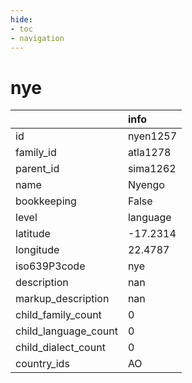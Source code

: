 ```yaml
---
hide:
- toc
- navigation
---
```

# nye
|                      | info     |
|:---------------------|:---------|
| id                   | nyen1257 |
| family_id            | atla1278 |
| parent_id            | sima1262 |
| name                 | Nyengo   |
| bookkeeping          | False    |
| level                | language |
| latitude             | -17.2314 |
| longitude            | 22.4787  |
| iso639P3code         | nye      |
| description          | nan      |
| markup_description   | nan      |
| child_family_count   | 0        |
| child_language_count | 0        |
| child_dialect_count  | 0        |
| country_ids          | AO       |